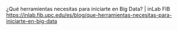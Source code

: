 ¿Qué herramientas necesitas para iniciarte en Big Data? | inLab FIB
https://inlab.fib.upc.edu/es/blog/que-herramientas-necesitas-para-iniciarte-en-big-data

